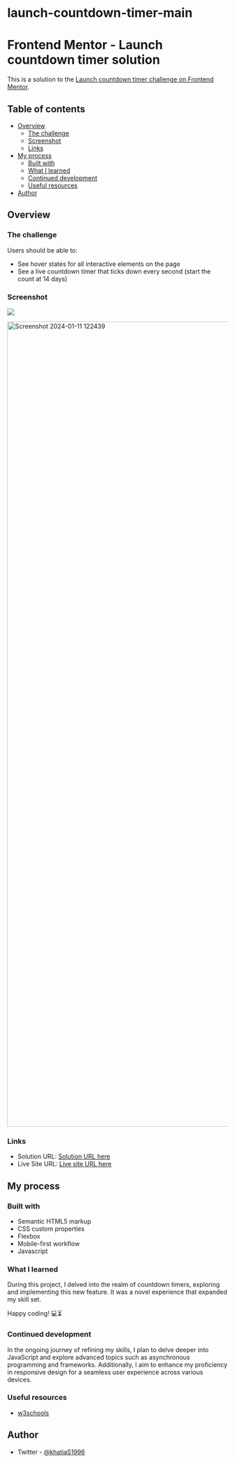 # launch-countdown-timer-main
# Frontend Mentor - Launch countdown timer solution

This is a solution to the [Launch countdown timer challenge on Frontend Mentor](https://www.frontendmentor.io/challenges/launch-countdown-timer-N0XkGfyz-).

## Table of contents

- [Overview](#overview)
  - [The challenge](#the-challenge)
  - [Screenshot](#screenshot)
  - [Links](#links)
- [My process](#my-process)
  - [Built with](#built-with)
  - [What I learned](#what-i-learned)
  - [Continued development](#continued-development)
  - [Useful resources](#useful-resources)
- [Author](#author)




## Overview

### The challenge

Users should be able to:

- See hover states for all interactive elements on the page
- See a live countdown timer that ticks down every second (start the count at 14 days)

### Screenshot

![](./screenshot.jpg)

<img width="1836" alt="Screenshot 2024-01-11 122439" src="https://github.com/khatias/launch-countdown-timer-main/assets/130936157/745f2c88-57a0-49e9-a447-d6e830f894a2">

### Links

- Solution URL: [Solution URL here](https://github.com/khatias/launch-countdown-timer-main)
- Live Site URL: [Live site URL here](https://khatias.github.io/launch-countdown-timer-main/)

## My process

### Built with

- Semantic HTML5 markup
- CSS custom properties
- Flexbox
- Mobile-first workflow
- Javascript


### What I learned
During this project, I delved into the realm of countdown timers, exploring and implementing this new feature. It was a novel experience that expanded my skill set.

Happy coding! 💻⏳

### Continued development

In the ongoing journey of refining my skills, I plan to delve deeper into JavaScript and explore advanced topics such as asynchronous programming and frameworks. Additionally, I aim to enhance my proficiency in responsive design for a seamless user experience across various devices.

### Useful resources

- [w3schools](https://www.w3schools.com/howto/howto_js_countdown.asp) 

## Author

- Twitter - [@khatiaS1996](https://twitter.com/khatiaS1996)



